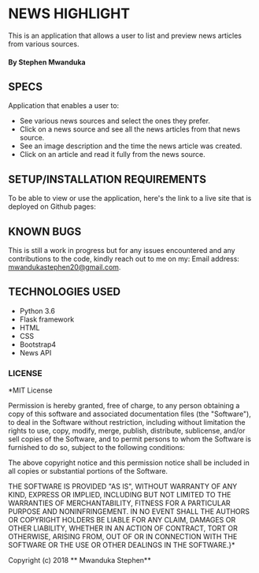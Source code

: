 # NEWS HIGHLIGHT
This is an application that allows a user to list and preview news articles from various sources.

#### By Stephen Mwanduka

## SPECS
Application that enables a user to:
- See various news sources and select the ones they prefer.
- Click on a news source and see all the news articles from that news source.
- See an image description and the time the news article was created.
- Click on an article and read it fully from the news source.


## SETUP/INSTALLATION REQUIREMENTS
To be able to view or use the application, here's the link to a live site that is deployed on Github pages:


## KNOWN BUGS
This is still a work in progress but for any issues encountered and any contributions to the code, kindly reach out to me on my:
 Email address: mwandukastephen20@gmail.com.

## TECHNOLOGIES USED
- Python 3.6
- Flask framework
- HTML
- CSS
- Bootstrap4
- News API

### LICENSE
*MIT License

Permission is hereby granted, free of charge, to any person obtaining a copy
of this software and associated documentation files (the "Software"), to deal
in the Software without restriction, including without limitation the rights
to use, copy, modify, merge, publish, distribute, sublicense, and/or sell
copies of the Software, and to permit persons to whom the Software is
furnished to do so, subject to the following conditions:

The above copyright notice and this permission notice shall be included in all
copies or substantial portions of the Software.

THE SOFTWARE IS PROVIDED "AS IS", WITHOUT WARRANTY OF ANY KIND, EXPRESS OR
IMPLIED, INCLUDING BUT NOT LIMITED TO THE WARRANTIES OF MERCHANTABILITY,
FITNESS FOR A PARTICULAR PURPOSE AND NONINFRINGEMENT. IN NO EVENT SHALL THE
AUTHORS OR COPYRIGHT HOLDERS BE LIABLE FOR ANY CLAIM, DAMAGES OR OTHER
LIABILITY, WHETHER IN AN ACTION OF CONTRACT, TORT OR OTHERWISE, ARISING FROM,
OUT OF OR IN CONNECTION WITH THE SOFTWARE OR THE USE OR OTHER DEALINGS IN THE
SOFTWARE.}*

Copyright (c) 2018 ** Mwanduka Stephen**
